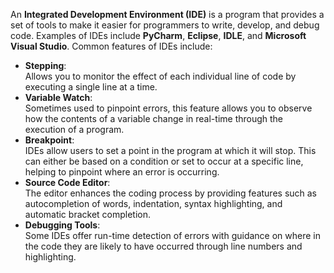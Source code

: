 An **Integrated Development Environment (IDE)** is a program that provides a set of tools to make it easier for programmers to write, develop, and debug code. Examples of IDEs include **PyCharm**, **Eclipse**, **IDLE**, and **Microsoft Visual Studio**. Common features of IDEs include:
- **Stepping**:  
    Allows you to monitor the effect of each individual line of code by executing a single line at a time.
- **Variable Watch**:  
    Sometimes used to pinpoint errors, this feature allows you to observe how the contents of a variable change in real-time through the execution of a program.
- **Breakpoint**:  
    IDEs allow users to set a point in the program at which it will stop. This can either be based on a condition or set to occur at a specific line, helping to pinpoint where an error is occurring.
- **Source Code Editor**:  
    The editor enhances the coding process by providing features such as autocompletion of words, indentation, syntax highlighting, and automatic bracket completion.
- **Debugging Tools**:  
    Some IDEs offer run-time detection of errors with guidance on where in the code they are likely to have occurred through line numbers and highlighting.